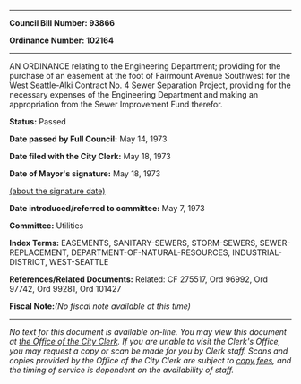 

********

**Council Bill Number: 93866**
   
**Ordinance Number: 102164**
********

 AN ORDINANCE relating to the Engineering Department; providing for the purchase of an easement at the foot of Fairmount Avenue Southwest for the West Seattle-Alki Contract No. 4 Sewer Separation Project, providing for the necessary expenses of the Engineering Department and making an appropriation from the Sewer Improvement Fund therefor.

**Status:** Passed
   
**Date passed by Full Council:** May 14, 1973
   
**Date filed with the City Clerk:** May 18, 1973
   
**Date of Mayor's signature:** May 18, 1973
   
[(about the signature date)](/~public/approvaldate.htm)
   
   
   
**Date introduced/referred to committee:** May 7, 1973
   
**Committee:** Utilities
   
   
**Index Terms:** EASEMENTS, SANITARY-SEWERS, STORM-SEWERS, SEWER-REPLACEMENT, DEPARTMENT-OF-NATURAL-RESOURCES, INDUSTRIAL-DISTRICT, WEST-SEATTLE

**References/Related Documents:** Related: CF 275517, Ord 96992, Ord 97742, Ord 99281, Ord 101427

**Fiscal Note:**_(No fiscal note available at this time)_
********

_No text for this document is available on-line. You may view this document at [the Office of the City Clerk](http://www.seattle.gov/leg/clerk/contactUs.htm). If you are unable to visit the Clerk's Office, you may request a copy or scan be made for you by Clerk staff. Scans and copies provided by the Office of the City Clerk are subject to [copy fees](http://clerk.seattle.gov/~public/clerkfees.htm), and the timing of service is dependent on the availability of staff._

